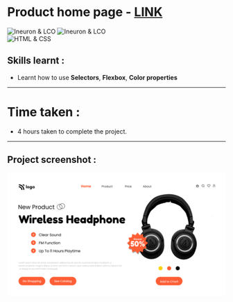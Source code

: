 # Product home page - [LINK](product7-home-page.netlify.app)
![Ineuron & LCO](https://img.shields.io/badge/Ineuron-LCO-brightgreen) 
![Ineuron & LCO](https://img.shields.io/badge/Hitesh%20Choudhary-Full--stack--JS--bootcamp-brightgreen)
<br>
![HTML & CSS](https://img.shields.io/badge/HTML-CSS-yellowgreen)

## Skills learnt :
- Learnt how to use **Selectors**, **Flexbox**, **Color properties**
***
# Time taken :
- 4 hours taken to complete the project.
***
## Project screenshot :
![Product home page](7.png)